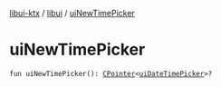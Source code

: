 [libui-ktx](../index.md) / [libui](index.md) / [uiNewTimePicker](./ui-new-time-picker.md)

# uiNewTimePicker

`fun uiNewTimePicker(): `[`CPointer`](../kotlinx.cinterop/-c-pointer/index.md)`<`[`uiDateTimePicker`](ui-date-time-picker.md)`>?`